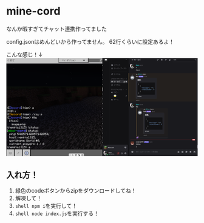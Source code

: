 # mine-cord
なんか暇すぎてチャット連携作ってました

config.jsonはめんどいから作ってません。
62行くらいに設定あるよ！

こんな感じ！↓
![画像](image/image1.png)

## 入れ方！
1. 緑色のcodeボタンからzipをダウンロードしてね！
2. 解凍して！
3. ```shell npm i```を実行して！
4. ```shell node index.js```を実行する！
